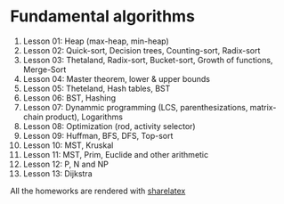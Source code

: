 # Fundamental algorithms

1. Lesson 01: Heap (max-heap, min-heap)
2. Lesson 02: Quick-sort, Decision trees, Counting-sort, Radix-sort
3. Lesson 03: Thetaland, Radix-sort, Bucket-sort, Growth of functions, Merge-Sort
4. Lesson 04: Master theorem, lower & upper bounds
5. Lesson 05: Theteland, Hash tables, BST
6. Lesson 06: BST, Hashing
7. Lesson 07: Dynammic programming (LCS, parenthesizations, matrix-chain product), Logarithms
8. Lesson 08: Optimization (rod, activity selector)
9. Lesson 09: Huffman, BFS, DFS, Top-sort
10. Lesson 10: MST, Kruskal
11. Lesson 11: MST, Prim, Euclide and other arithmetic
12. Lesson 12: P, N and NP
13. Lesson 13: Dijkstra
 

All the homeworks are rendered with [sharelatex](www.sharelatex.com)